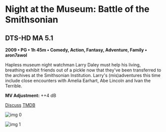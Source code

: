 # Night at the Museum: Battle of the Smithsonian

## DTS-HD MA 5.1

**2009 • PG • 1h 45m • Comedy, Action, Fantasy, Adventure, Family • aron7awol**

Hapless museum night watchman Larry Daley must help his living, breathing exhibit friends out of a pickle now that they've been transferred to the archives at the Smithsonian Institution. Larry's (mis)adventures this time include close encounters with Amelia Earhart, Abe Lincoln and Ivan the Terrible.

**MV Adjustment:** ++4 dB

[Discuss](https://www.avsforum.com/threads/bass-eq-for-filtered-movies.2995212/post-57849326)  [TMDB](18360)

![img 0](https://i.imgur.com/gCIqr7w.jpg)

![img 1](https://i.imgur.com/wh1vxPj.jpg)

